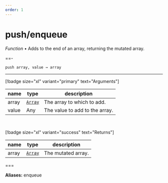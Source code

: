 ```yaml
---
order: 1
---
```

# push/enqueue

_Function_ &bull; Adds to the end of an array, returning the mutated array.


==- <pre><code>push array, value &rarr; array</code></pre>
<hr>

[!badge size="xl" variant="primary" text="Arguments"]

| name | type | description |
|------|------|-------------|
|array|[`Array`][Array]|The array to which to add.|
|value|Any|The value to add to the array.|

<br>

[!badge size="xl" variant="success" text="Returns"]

| name | type | description |
|------|------|-------------|
|array|[`Array`][Global]|The mutated array.|



===

**Aliases:**
enqueue


[Array]: https://developer.mozilla.org/en-US/docs/Web/JavaScript/Reference/Global_Objects/Array
[Global]: #